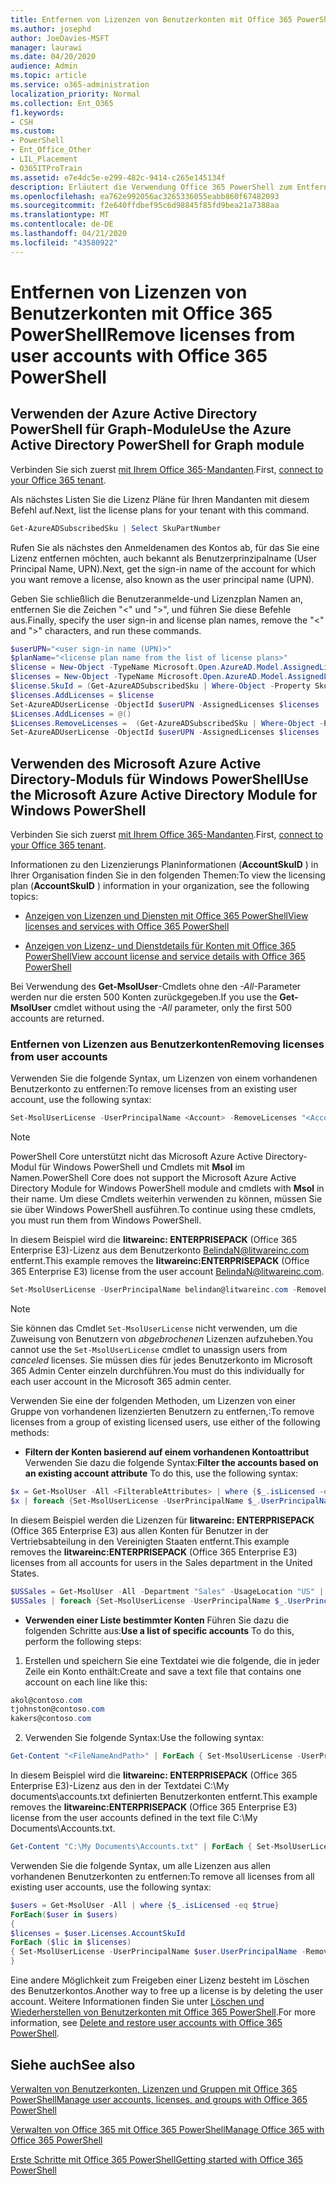 ```yaml
---
title: Entfernen von Lizenzen von Benutzerkonten mit Office 365 PowerShell
ms.author: josephd
author: JoeDavies-MSFT
manager: laurawi
ms.date: 04/20/2020
audience: Admin
ms.topic: article
ms.service: o365-administration
localization_priority: Normal
ms.collection: Ent_O365
f1.keywords:
- CSH
ms.custom:
- PowerShell
- Ent_Office_Other
- LIL_Placement
- O365ITProTrain
ms.assetid: e7e4dc5e-e299-482c-9414-c265e145134f
description: Erläutert die Verwendung Office 365 PowerShell zum Entfernen Office 365er Lizenzen, die zuvor Benutzern zugewiesen wurden.
ms.openlocfilehash: ea762e992056ac3265336055eabb860f67482093
ms.sourcegitcommit: f2e640ffdbef95c6d98845f85fd9bea21a7388aa
ms.translationtype: MT
ms.contentlocale: de-DE
ms.lasthandoff: 04/21/2020
ms.locfileid: "43580922"
---
```

# <a name="remove-licenses-from-user-accounts-with-office-365-powershell"></a><span data-ttu-id="f69b2-103">Entfernen von Lizenzen von Benutzerkonten mit Office 365 PowerShell</span><span class="sxs-lookup"><span data-stu-id="f69b2-103">Remove licenses from user accounts with Office 365 PowerShell</span></span>

## <a name="use-the-azure-active-directory-powershell-for-graph-module"></a><span data-ttu-id="f69b2-104">Verwenden der Azure Active Directory PowerShell für Graph-Module</span><span class="sxs-lookup"><span data-stu-id="f69b2-104">Use the Azure Active Directory PowerShell for Graph module</span></span>

<span data-ttu-id="f69b2-105">Verbinden Sie sich zuerst [mit Ihrem Office 365-Mandanten](connect-to-office-365-powershell.md#connect-with-the-azure-active-directory-powershell-for-graph-module).</span><span class="sxs-lookup"><span data-stu-id="f69b2-105">First, [connect to your Office 365 tenant](connect-to-office-365-powershell.md#connect-with-the-azure-active-directory-powershell-for-graph-module).</span></span>

<span data-ttu-id="f69b2-106">Als nächstes Listen Sie die Lizenz Pläne für Ihren Mandanten mit diesem Befehl auf.</span><span class="sxs-lookup"><span data-stu-id="f69b2-106">Next, list the license plans for your tenant with this command.</span></span>

```powershell
Get-AzureADSubscribedSku | Select SkuPartNumber
```

<span data-ttu-id="f69b2-107">Rufen Sie als nächstes den Anmeldenamen des Kontos ab, für das Sie eine Lizenz entfernen möchten, auch bekannt als Benutzerprinzipalname (User Principal Name, UPN).</span><span class="sxs-lookup"><span data-stu-id="f69b2-107">Next, get the sign-in name of the account for which you want remove a license, also known as the user principal name (UPN).</span></span>

<span data-ttu-id="f69b2-108">Geben Sie schließlich die Benutzeranmelde-und Lizenzplan Namen an, entfernen Sie die Zeichen "<" und ">", und führen Sie diese Befehle aus.</span><span class="sxs-lookup"><span data-stu-id="f69b2-108">Finally, specify the user sign-in and license plan names, remove the "<" and ">" characters, and run these commands.</span></span>

```powershell
$userUPN="<user sign-in name (UPN)>"
$planName="<license plan name from the list of license plans>"
$license = New-Object -TypeName Microsoft.Open.AzureAD.Model.AssignedLicense
$licenses = New-Object -TypeName Microsoft.Open.AzureAD.Model.AssignedLicenses
$license.SkuId = (Get-AzureADSubscribedSku | Where-Object -Property SkuPartNumber -Value $planName -EQ).SkuID
$licenses.AddLicenses = $license
Set-AzureADUserLicense -ObjectId $userUPN -AssignedLicenses $licenses
$Licenses.AddLicenses = @()
$Licenses.RemoveLicenses =  (Get-AzureADSubscribedSku | Where-Object -Property SkuPartNumber -Value $planName -EQ).SkuID
Set-AzureADUserLicense -ObjectId $userUPN -AssignedLicenses $licenses
```

## <a name="use-the-microsoft-azure-active-directory-module-for-windows-powershell"></a><span data-ttu-id="f69b2-109">Verwenden des Microsoft Azure Active Directory-Moduls für Windows PowerShell</span><span class="sxs-lookup"><span data-stu-id="f69b2-109">Use the Microsoft Azure Active Directory Module for Windows PowerShell</span></span>

<span data-ttu-id="f69b2-110">Verbinden Sie sich zuerst [mit Ihrem Office 365-Mandanten](connect-to-office-365-powershell.md#connect-with-the-microsoft-azure-active-directory-module-for-windows-powershell).</span><span class="sxs-lookup"><span data-stu-id="f69b2-110">First, [connect to your Office 365 tenant](connect-to-office-365-powershell.md#connect-with-the-microsoft-azure-active-directory-module-for-windows-powershell).</span></span>
   
<span data-ttu-id="f69b2-111">Informationen zu den Lizenzierungs Planinformationen (**AccountSkuID** ) in Ihrer Organisation finden Sie in den folgenden Themen:</span><span class="sxs-lookup"><span data-stu-id="f69b2-111">To view the licensing plan (**AccountSkuID** ) information in your organization, see the following topics:</span></span>
    
  - [<span data-ttu-id="f69b2-112">Anzeigen von Lizenzen und Diensten mit Office 365 PowerShell</span><span class="sxs-lookup"><span data-stu-id="f69b2-112">View licenses and services with Office 365 PowerShell</span></span>](view-licenses-and-services-with-office-365-powershell.md)
    
  - [<span data-ttu-id="f69b2-113">Anzeigen von Lizenz- und Dienstdetails für Konten mit Office 365 PowerShell</span><span class="sxs-lookup"><span data-stu-id="f69b2-113">View account license and service details with Office 365 PowerShell</span></span>](view-account-license-and-service-details-with-office-365-powershell.md)
    
<span data-ttu-id="f69b2-114">Bei Verwendung des **Get-MsolUser**-Cmdlets ohne den _-All_-Parameter werden nur die ersten 500 Konten zurückgegeben.</span><span class="sxs-lookup"><span data-stu-id="f69b2-114">If you use the **Get-MsolUser** cmdlet without using the _-All_ parameter, only the first 500 accounts are returned.</span></span>
    
### <a name="removing-licenses-from-user-accounts"></a><span data-ttu-id="f69b2-115">Entfernen von Lizenzen aus Benutzerkonten</span><span class="sxs-lookup"><span data-stu-id="f69b2-115">Removing licenses from user accounts</span></span>

<span data-ttu-id="f69b2-116">Verwenden Sie die folgende Syntax, um Lizenzen von einem vorhandenen Benutzerkonto zu entfernen:</span><span class="sxs-lookup"><span data-stu-id="f69b2-116">To remove licenses from an existing user account, use the following syntax:</span></span>
  
```powershell
Set-MsolUserLicense -UserPrincipalName <Account> -RemoveLicenses "<AccountSkuId1>", "<AccountSkuId2>"...
```

>[!Note]
><span data-ttu-id="f69b2-117">PowerShell Core unterstützt nicht das Microsoft Azure Active Directory-Modul für Windows PowerShell und Cmdlets mit **Msol** im Namen.</span><span class="sxs-lookup"><span data-stu-id="f69b2-117">PowerShell Core does not support the Microsoft Azure Active Directory Module for Windows PowerShell module and cmdlets with **Msol** in their name.</span></span> <span data-ttu-id="f69b2-118">Um diese Cmdlets weiterhin verwenden zu können, müssen Sie sie über Windows PowerShell ausführen.</span><span class="sxs-lookup"><span data-stu-id="f69b2-118">To continue using these cmdlets, you must run them from Windows PowerShell.</span></span>
>

<span data-ttu-id="f69b2-119">In diesem Beispiel wird die **litwareinc: ENTERPRISEPACK** (Office 365 Enterprise E3)-Lizenz aus dem Benutzerkonto BelindaN@litwareinc.com entfernt.</span><span class="sxs-lookup"><span data-stu-id="f69b2-119">This example removes the **litwareinc:ENTERPRISEPACK** (Office 365 Enterprise E3) license from the user account BelindaN@litwareinc.com.</span></span>
  
```powershell
Set-MsolUserLicense -UserPrincipalName belindan@litwareinc.com -RemoveLicenses "litwareinc:ENTERPRISEPACK"
```

>[!Note]
><span data-ttu-id="f69b2-120">Sie können das Cmdlet `Set-MsolUserLicense` nicht verwenden, um die Zuweisung von Benutzern von *abgebrochenen* Lizenzen aufzuheben.</span><span class="sxs-lookup"><span data-stu-id="f69b2-120">You cannot use the `Set-MsolUserLicense` cmdlet to unassign users from *canceled* licenses.</span></span> <span data-ttu-id="f69b2-121">Sie müssen dies für jedes Benutzerkonto im Microsoft 365 Admin Center einzeln durchführen.</span><span class="sxs-lookup"><span data-stu-id="f69b2-121">You must do this individually for each user account in the Microsoft 365 admin center.</span></span>
>

<span data-ttu-id="f69b2-122">Verwenden Sie eine der folgenden Methoden, um Lizenzen von einer Gruppe von vorhandenen lizenzierten Benutzern zu entfernen,:</span><span class="sxs-lookup"><span data-stu-id="f69b2-122">To remove licenses from a group of existing licensed users, use either of the following methods:</span></span>
  
- <span data-ttu-id="f69b2-123">**Filtern der Konten basierend auf einem vorhandenen Kontoattribut** Verwenden Sie dazu die folgende Syntax:</span><span class="sxs-lookup"><span data-stu-id="f69b2-123">**Filter the accounts based on an existing account attribute** To do this, use the following syntax:</span></span>
    
```powershell
$x = Get-MsolUser -All <FilterableAttributes> | where {$_.isLicensed -eq $true}
$x | foreach {Set-MsolUserLicense -UserPrincipalName $_.UserPrincipalName -RemoveLicenses "<AccountSkuId1>", "<AccountSkuId2>"...}
```

<span data-ttu-id="f69b2-124">In diesem Beispiel werden die Lizenzen für **litwareinc: ENTERPRISEPACK** (Office 365 Enterprise E3) aus allen Konten für Benutzer in der Vertriebsabteilung in den Vereinigten Staaten entfernt.</span><span class="sxs-lookup"><span data-stu-id="f69b2-124">This example removes the  **litwareinc:ENTERPRISEPACK** (Office 365 Enterprise E3) licenses from all accounts for users in the Sales department in the United States.</span></span>
    
```powershell
$USSales = Get-MsolUser -All -Department "Sales" -UsageLocation "US" | where {$_.isLicensed -eq $true}
$USSales | foreach {Set-MsolUserLicense -UserPrincipalName $_.UserPrincipalName -RemoveLicenses "litwareinc:ENTERPRISEPACK"}
```

- <span data-ttu-id="f69b2-125">**Verwenden einer Liste bestimmter Konten** Führen Sie dazu die folgenden Schritte aus:</span><span class="sxs-lookup"><span data-stu-id="f69b2-125">**Use a list of specific accounts** To do this, perform the following steps:</span></span>
    
1. <span data-ttu-id="f69b2-126">Erstellen und speichern Sie eine Textdatei wie die folgende, die in jeder Zeile ein Konto enthält:</span><span class="sxs-lookup"><span data-stu-id="f69b2-126">Create and save a text file that contains one account on each line like this:</span></span>
    
  ```powershell
akol@contoso.com
tjohnston@contoso.com
kakers@contoso.com
  ```

2. <span data-ttu-id="f69b2-127">Verwenden Sie folgende Syntax:</span><span class="sxs-lookup"><span data-stu-id="f69b2-127">Use the following syntax:</span></span>
    
  ```powershell
  Get-Content "<FileNameAndPath>" | ForEach { Set-MsolUserLicense -UserPrincipalName $_ -RemoveLicenses "<AccountSkuId1>", "<AccountSkuId2>"... }
  ```

<span data-ttu-id="f69b2-128">In diesem Beispiel wird die **litwareinc: ENTERPRISEPACK** (Office 365 Enterprise E3)-Lizenz aus den in der Textdatei C:\My documents\accounts.txt definierten Benutzerkonten entfernt.</span><span class="sxs-lookup"><span data-stu-id="f69b2-128">This example removes the **litwareinc:ENTERPRISEPACK** (Office 365 Enterprise E3) license from the user accounts defined in the text file C:\My Documents\Accounts.txt.</span></span>
    
  ```powershell
  Get-Content "C:\My Documents\Accounts.txt" | ForEach { Set-MsolUserLicense -UserPrincipalName $_ -RemoveLicenses "litwareinc:ENTERPRISEPACK" }
  ```

<span data-ttu-id="f69b2-129">Verwenden Sie die folgende Syntax, um alle Lizenzen aus allen vorhandenen Benutzerkonten zu entfernen:</span><span class="sxs-lookup"><span data-stu-id="f69b2-129">To remove all licenses from all existing user accounts, use the following syntax:</span></span>
  
```powershell
$users = Get-MsolUser -All | where {$_.isLicensed -eq $true}
ForEach($user in $users)
{
$licenses = $user.Licenses.AccountSkuId
ForEach ($lic in $licenses)
{ Set-MsolUserLicense -UserPrincipalName $user.UserPrincipalName -RemoveLicenses $lic }
}
```

<span data-ttu-id="f69b2-130">Eine andere Möglichkeit zum Freigeben einer Lizenz besteht im Löschen des Benutzerkontos.</span><span class="sxs-lookup"><span data-stu-id="f69b2-130">Another way to free up a license is by deleting the user account.</span></span> <span data-ttu-id="f69b2-131">Weitere Informationen finden Sie unter [Löschen und Wiederherstellen von Benutzerkonten mit Office 365 PowerShell](delete-and-restore-user-accounts-with-office-365-powershell.md).</span><span class="sxs-lookup"><span data-stu-id="f69b2-131">For more information, see [Delete and restore user accounts with Office 365 PowerShell](delete-and-restore-user-accounts-with-office-365-powershell.md).</span></span>
  
## <a name="see-also"></a><span data-ttu-id="f69b2-132">Siehe auch</span><span class="sxs-lookup"><span data-stu-id="f69b2-132">See also</span></span>

[<span data-ttu-id="f69b2-133">Verwalten von Benutzerkonten, Lizenzen und Gruppen mit Office 365 PowerShell</span><span class="sxs-lookup"><span data-stu-id="f69b2-133">Manage user accounts, licenses, and groups with Office 365 PowerShell</span></span>](manage-user-accounts-and-licenses-with-office-365-powershell.md)
  
[<span data-ttu-id="f69b2-134">Verwalten von Office 365 mit Office 365 PowerShell</span><span class="sxs-lookup"><span data-stu-id="f69b2-134">Manage Office 365 with Office 365 PowerShell</span></span>](manage-office-365-with-office-365-powershell.md)
  
[<span data-ttu-id="f69b2-135">Erste Schritte mit Office 365 PowerShell</span><span class="sxs-lookup"><span data-stu-id="f69b2-135">Getting started with Office 365 PowerShell</span></span>](getting-started-with-office-365-powershell.md)

